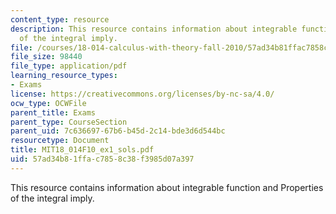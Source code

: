 ```yaml
---
content_type: resource
description: This resource contains information about integrable function and Properties
  of the integral imply.
file: /courses/18-014-calculus-with-theory-fall-2010/57ad34b81ffac7858c38f3985d07a397_MIT18_014F10_ex1_sols.pdf
file_size: 98440
file_type: application/pdf
learning_resource_types:
- Exams
license: https://creativecommons.org/licenses/by-nc-sa/4.0/
ocw_type: OCWFile
parent_title: Exams
parent_type: CourseSection
parent_uid: 7c636697-67b6-b45d-2c14-bde3d6d544bc
resourcetype: Document
title: MIT18_014F10_ex1_sols.pdf
uid: 57ad34b8-1ffa-c785-8c38-f3985d07a397
---
```

This resource contains information about integrable function and Properties of the integral imply.